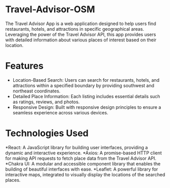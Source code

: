# Travel-Advisor-OSM
The Travel Advisor App is a web application designed to help users find restaurants, hotels, and attractions in specific geographical areas. Leveraging the power of the Travel Advisor API, this app provides users with detailed information about various places of interest based on their location.

# Features
* Location-Based Search: Users can search for restaurants, hotels, and attractions within a specified boundary by providing southwest and northeast coordinates.
* Detailed Place Information: Each listing includes essential details such as ratings, reviews, and photos.
* Responsive Design: Built with responsive design principles to ensure a seamless experience across various devices.
# Technologies Used
*React: A JavaScript library for building user interfaces, providing a dynamic and interactive experience.
*Axios: A promise-based HTTP client for making API requests to fetch place data from the Travel Advisor API.
*Chakra UI: A modular and accessible component library that enables the building of beautiful interfaces with ease.
*Leaflet: A powerful library for interactive maps, integrated to visually display the locations of the searched places.
